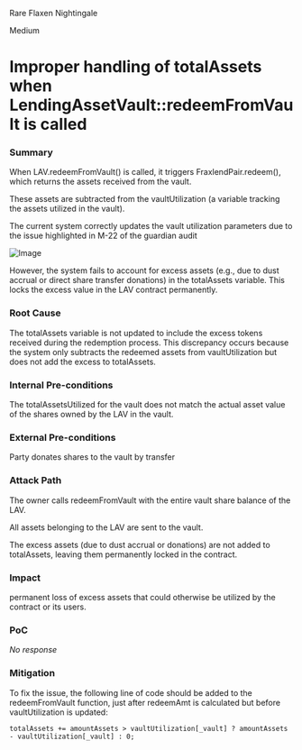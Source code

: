 Rare Flaxen Nightingale

Medium

# Improper handling of totalAssets when LendingAssetVault::redeemFromVault is called

### Summary

When LAV.redeemFromVault() is called, it triggers FraxlendPair.redeem(), which returns the assets received from the vault.

These assets are subtracted from the vaultUtilization (a variable tracking the assets utilized in the vault).

The current system correctly updates the vault utilization parameters due to the issue highlighted in M-22 of the guardian audit

![Image](https://sherlock-files.ams3.digitaloceanspaces.com/gh-images/2a59ec89-217e-4d1a-b867-01d1e7b6fffe)

However, the system fails to account for excess assets (e.g., due to dust accrual or direct share transfer donations) in the totalAssets variable. This locks the excess value in the LAV contract permanently.



### Root Cause

The totalAssets variable is not updated to include the excess tokens received during the redemption process. This discrepancy occurs because the system only subtracts the redeemed assets from vaultUtilization but does not add the excess to totalAssets.

### Internal Pre-conditions

The totalAssetsUtilized for the vault does not match the actual asset value of the shares owned by the LAV in the vault.


### External Pre-conditions
Party donates shares to the vault by transfer 


### Attack Path

The owner calls redeemFromVault with the entire vault share balance of the LAV.

All assets belonging to the LAV are sent to the vault.

The excess assets (due to dust accrual or donations) are not added to totalAssets, leaving them permanently locked in the contract.

### Impact

permanent loss of excess assets that could otherwise be utilized by the contract or its users.

### PoC

_No response_

### Mitigation

To fix the issue, the following line of code should be added to the redeemFromVault function, just after redeemAmt is calculated but before vaultUtilization is updated:

```solidity
totalAssets += amountAssets > vaultUtilization[_vault] ? amountAssets - vaultUtilization[_vault] : 0;
```